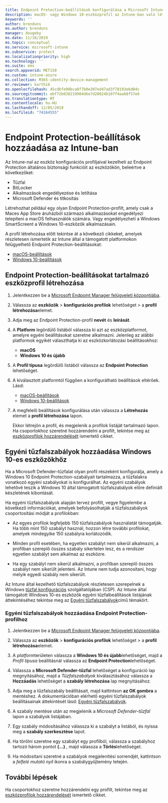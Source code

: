 ```yaml
---
title: Endpoint Protection-beállítások konfigurálása a Microsoft Intune-ban – Azure | Microsoft Docs
description: macOS- vagy Windows 10-eszközprofil az Intune-ban való létrehozásakor létrehozhat Endpoint Protection-beállításokat is.
keywords: ''
author: brenduns
ms.author: brenduns
manager: dougeby
ms.date: 11/18/2019
ms.topic: conceptual
ms.service: microsoft-intune
ms.subservice: protect
ms.localizationpriority: high
ms.technology: ''
ms.suite: ems
search.appverid: MET150
ms.custom: intune-azure
ms.collection: M365-identity-device-management
mr.reviewer: karthib
ms.openlocfilehash: 45cdbfe98bca8f7b0e307ed47ad3f78193e6d04c
ms.sourcegitcommit: ebf72b038219904d6e7d20024b107f4aa68f57e6
ms.translationtype: MT
ms.contentlocale: hu-HU
ms.lasthandoff: 12/05/2019
ms.locfileid: "74164555"
---
```

# <a name="add-endpoint-protection-settings-in-intune"></a>Endpoint Protection-beállítások hozzáadása az Intune-ban

Az Intune-nal az eszköz konfigurációs profiljaival kezelheti az Endpoint Protection általános biztonsági funkcióit az eszközökön, beleértve a következőket:

- Tűzfal
- BitLocker
- Alkalmazások engedélyezése és letiltása
- Microsoft Defender és titkosítás

Létrehozhat például egy olyan Endpoint Protection-profilt, amely csak a Maces App Store áruházból származó alkalmazásokat engedélyezi telepíteni a macOS felhasználók számára. Vagy engedélyezheti a Windows SmartScreent a Windows 10-eszközök alkalmazásain.

A profil létrehozása előtt tekintse át a következő cikkeket, amelyek részletesen ismertetik az Intune által a támogatott platformokon felügyelhető Endpoint Protection-beállításokat:

- [macOS-beállítások](endpoint-protection-macos.md)
- [Windows 10-beállítások](endpoint-protection-windows-10.md)

## <a name="create-a-device-profile-containing-endpoint-protection-settings"></a>Endpoint Protection-beállításokat tartalmazó eszközprofil létrehozása

1. Jelentkezzen be a [Microsoft Endpoint Manager felügyeleti központjába](https://go.microsoft.com/fwlink/?linkid=2109431).

2. Válassza az **eszközök** > **konfigurációs profilok** lehetőséget > a **profil létrehozása**elemet.

3. Adja meg az Endpoint Protection-profil **nevét** és **leírását**.

4. A **Platform** legördülő listából válassza ki azt az eszközplatformot, amelyre egyéni beállításokat szeretne alkalmazni. Jelenleg az alábbi platformok egyikét választhatja ki az eszközkorlátozási beállításokhoz:

   - **macOS**
   - **Windows 10 és újabb**

5. A **Profil típusa** legördülő listából válassza az **Endpoint Protection** lehetőséget.

6. A kiválasztott platformtól függően a konfigurálható beállítások eltérőek. Lásd:

   - [macOS-beállítások](endpoint-protection-macos.md)
   - [Windows 10-beállítások](endpoint-protection-windows-10.md)

7. A megfelelő beállítások konfigurálása után válassza a **Létrehozás** elemet a **profil létrehozása** lapon.

   Ekkor létrejön a profil, és megjelenik a profilok listáját tartalmazó lapon. Ha csoportokhoz szeretné hozzárendelni a profilt, tekintse meg az [eszközprofilok hozzárendelését](../configuration/device-profile-assign.md) ismertető cikket.

## <a name="add-custom-firewall-rules-for-windows-10-devices"></a>Egyéni tűzfalszabályok hozzáadása Windows 10-es eszközökhöz

Ha a Microsoft Defender-tűzfalat olyan profil részeként konfigurálja, amely a Windows 10 Endpoint Protection-szabályait tartalmazza, a tűzfalakra vonatkozó egyéni szabályokat is konfigurálhat. Az egyéni szabályok lehetővé teszik a Windows 10 által támogatott tűzfalszabályok előre definiált készletének kibontását.

Ha egyéni tűzfalszabályok alapján tervez profilt, vegye figyelembe a következő információkat, amelyek befolyásolhatják a tűzfalszabályok csoportosítási módját a profilokban:

- Az egyes profilok legfeljebb 150 tűzfalszabályok használatát támogatják. Ha több mint 150 szabályt használ, hozzon létre további profilokat, amelyek mindegyike 150 szabályra korlátozódik.

- Minden profil esetében, ha egyetlen szabályt nem sikerül alkalmazni, a profilban szereplő összes szabály sikertelen lesz, és a rendszer egyetlen szabályt sem alkalmaz az eszközre.

- Ha egy szabályt nem sikerül alkalmazni, a profilban szereplő összes szabályt nem sikerült jelenteni. Az Intune nem tudja azonosítani, hogy melyik egyedi szabály nem sikerült.  

Az Intune által kezelhető tűzfalszabályok részletesen szerepelnek a Windows [tűzfal konfigurációs]( https://docs.microsoft.com/windows/client-management/mdm/firewall-csp) szolgáltatójában (CSP). Az Intune által támogatott Windows 10-es eszközök egyéni tűzfalbeállítások listájának áttekintéséhez tekintse meg az [Egyéni tűzfalszabályok](endpoint-protection-windows-10.md#firewall-rules)című témakört.

### <a name="to-add-custom-firewall-rules-to-an-endpoint-protection-profile"></a>Egyéni tűzfalszabályok hozzáadása Endpoint Protection-profilhoz

1. Jelentkezzen be a [Microsoft Endpoint Manager felügyeleti központjába](https://go.microsoft.com/fwlink/?linkid=2109431).

2. Válassza az **eszközök** > **konfigurációs profilok** lehetőséget > a **profil létrehozása**elemet.

3. A *platform*területen válassza a **Windows 10 és újabb**lehetőséget, majd a *Profil típusa* beállításnál válassza az **Endpoint Protection**lehetőséget.

4. Válassza a **Microsoft Defender-tűzfal** lehetőséget a konfiguráció lap megnyitásához, majd a *Tűzfalszabályok* kiválasztásához válassza a **Hozzáadás** lehetőséget a **szabály létrehozása** lap megnyitásához.

5. Adja meg a tűzfalszabály beállításait, majd kattintson **az OK gombra** a mentéshez. A dokumentációban elérhető egyéni tűzfalszabályok beállításainak áttekintését lásd: [Egyéni tűzfalszabályok](endpoint-protection-windows-10.md#firewall-rules).

6. A szabály mentése után az megjelenik a *Microsoft Defender-tűzfal* lapon a szabályok listájában.

7. Egy szabály módosításához válassza ki a szabályt a listából, és nyissa meg a **szabály szerkesztése** lapot.

8. Ha törölni szeretne egy szabályt egy profilból, válassza a szabályhoz tartozó három pontot **(...)** , majd válassza a **Törlés**lehetőséget.

9. Ha módosítani szeretné a szabályok megjelenítési sorrendjét, kattintson a *felfelé mutató nyíl* ikonra a szabálygyűjtemény tetején.

## <a name="next-steps"></a>További lépések

Ha csoportokhoz szeretne hozzárendelni egy profilt, tekintse meg az [eszközprofilok hozzárendelését](../configuration/device-profile-assign.md) ismertető cikket.
